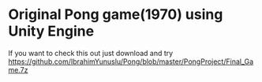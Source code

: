 # Original Pong game(1970) using Unity Engine
If you want to check this out just download and try https://github.com/IbrahimYunuslu/Pong/blob/master/PongProject/Final_Game.7z
